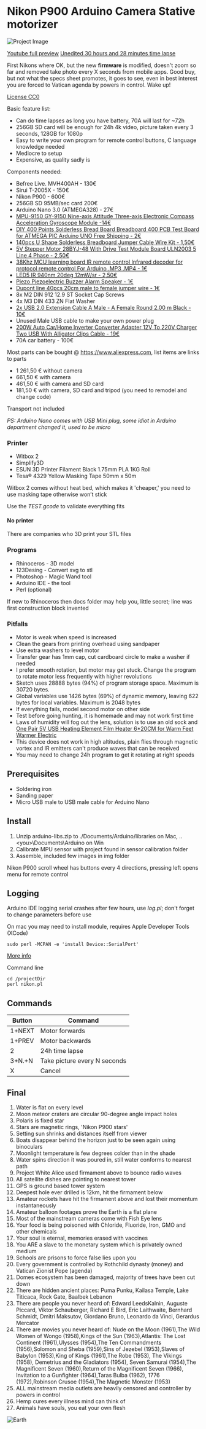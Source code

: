 # Nikon P900 Arduino Camera Stative motorizer

![Project Image](https://github.com/akotulu/nikon900arduino-motorizer/blob/master/Schematic.png)

[Youtube full preview](https://youtu.be/GD09Ut1_Xak)
[Unedited 30 hours and 28 minutes time lapse](https://www.youtube.com/watch?v=Zd_muTaCcmw&list=PLNt92VLjuptCgJ82W1scPigNR6E39SmxJ&t=3s&index=1)

First Nikons where OK, but the new **firmware** is modified, doesn't zoom so far and removed take photo every X seconds from mobile apps. Good buy, but not what the specs sheet promotes, it goes to see, even in best interest you are forced to Vatican agenda by powers in control. Wake up!

[License CC0](https://creativecommons.org/share-your-work/public-domain/cc0/)

Basic feature list:

 * Can do time lapses as long you have battery, 70A will last for ~72h
 * 256GB SD card will be enough for 24h 4k video, picture taken every 3 seconds, 128GB for 1080p
 * Easy to write your own program for remote control buttons, C language knowledge needed
 * Mediocre to setup
 * Expensive, as quality sadly is

Components needed:

 * Befree Live. MVH400AH - 130€
 * Sirui T-2005X - 150€
 * Nikon P900 - 600€
 * 256GB SD 95MB/sec card 200€
 * Arduino Nano 3.0 (ATMEGA328) - 27€
 * [MPU-9150 GY-9150 Nine-axis Attitude Three-axis Electronic Compass Acceleration Gyroscope Module -14€](https://www.aliexpress.com/store/product/MPU-9150-GY-9150-Nine-axis-Attitude-Three-axis-Electronic-Compass-Acceleration-Gyroscope-Module/406986_32599547733.html)
 * [DIY 400 Points Solderless Bread Board Breadboard 400 PCB Test Board for ATMEGA PIC Arduino UNO Free Shipping - 2€](https://www.aliexpress.com/item/Hot-sale-DIY-400-Points-Solderless-Bread-Board-Breadboard-400-PCB-Test-Board-for-ATMEGA-PIC/32497913498.html?spm=2114.01010208.3.9.H7lMpV&ws_ab_test=searchweb0_0,searchweb201602_5_10152_10065_10151_10068_10136_10137_10303_10060_10302_10155_10062_437_10154_10056_10055_10054_10059_303_100031_10099_10103_5320014_10102_10096_10052_10053_10142_10107_10050_10051_10170_10084_10083_10119_10080_10082_10081_10110_519_10111_10112_10113_10114_10182_10078_10079_5260014_10073_10123_10120_10189_142-10050_10110_10120,searchweb201603_16,ppcSwitch_4&btsid=6038ed5d-c89e-49ed-a676-96c3d91b0276&algo_expid=b849f023-45eb-47e3-b084-601300382894-1&algo_pvid=b849f023-45eb-47e3-b084-601300382894)
 * [140pcs U Shape Solderless Breadboard Jumper Cable Wire Kit - 1,50€](https://www.aliexpress.com/item/140-pcs-U-Shape-Solderless-Breadboard-Jumper-Cable-Wire-Kit-For-Arduino-Shield-For-raspberry-pi/32581254395.html?spm=2114.01010208.3.1.kzhsar&ws_ab_test=searchweb0_0,searchweb201602_5_10152_10065_10151_10068_10136_10137_10303_10060_10302_10155_10062_437_10154_10056_10055_10054_10059_303_100031_10099_10103_10102_10096_5320015_10052_10053_10142_10107_10050_10051_10170_10084_10083_10119_10080_10082_10081_10110_519_10111_10112_10113_10114_10182_10078_10079_5260014_10073_10123_10120_10189_142,searchweb201603_16,ppcSwitch_4&btsid=e2bce3f4-7f6f-4537-b3a2-2adac506ea97&algo_expid=393f7e97-ddae-4037-88a8-b7b07635ab58-0&algo_pvid=393f7e97-ddae-4037-88a8-b7b07635ab58)
 * [5V Stepper Motor 28BYJ-48 With Drive Test Module Board ULN2003 5 Line 4 Phase - 2,50€](https://www.aliexpress.com/item/5V-Stepper-Motor-28BYJ-48-With-Drive-Test-Module-Board-ULN2003-5-Line-4-Phase/32615355685.html?spm=2114.01010208.3.9.H9UGn8&ws_ab_test=searchweb0_0,searchweb201602_5_10152_10065_10151_10068_10136_10137_10303_10060_10302_10155_10062_437_10154_10056_10055_10054_10059_303_100031_10099_10103_10102_10096_5320015_10052_10053_10142_10107_10050_10051_10170_10084_10083_10119_10080_10082_10081_10110_519_10111_10112_10113_10114_10182_10078_10079_5260014_10073_10123_10120_10189_142-10050_10119,searchweb201603_16,ppcSwitch_4&btsid=1832fb9b-ace3-448e-bee1-acfbbbfbc4b7&algo_expid=61c79ad0-cbcd-486a-a923-640d11ed8b1a-1&algo_pvid=61c79ad0-cbcd-486a-a923-640d11ed8b1a)
 * [38Khz MCU learning board IR remote control Infrared decoder for protocol remote control For Arduino .MP3 .MP4 - 1€](https://www.aliexpress.com/item/1pcs-lot-38khz-MCU-learning-board-IR-remote-control-Infrared-decoder-for-protocol-remote-control-For/32580594393.html?spm=2114.01010208.3.1.EhBe0H&ws_ab_test=searchweb0_0,searchweb201602_5_10152_10065_10151_10068_10136_10137_10303_10060_10302_10155_10062_437_10154_10056_10055_10054_10059_303_100031_10099_10103_10102_10096_5320015_10052_10053_10142_10107_10050_10051_10170_10084_10083_10119_10080_10082_10081_10110_519_10111_10112_10113_10114_10182_10078_10079_5260014_10073_10123_10120_10189_142,searchweb201603_16,ppcSwitch_4&btsid=d52e3b3e-bab1-401c-98ad-1be947b3be5a&algo_expid=5a8579d6-dd7a-4966-83f0-5ab4d9d1dd74-0&algo_pvid=5a8579d6-dd7a-4966-83f0-5ab4d9d1dd74)
 * [LED5 IR 940nm 20deg 12mW/sr - 2,50€](https://www.aliexpress.com/item/F273-10pcs-LED-5mm-940nm-IR-Infrared-Emitting-Round-Tube-Light-diode/32660619353.html?spm=2114.01010208.3.81.y3SZVO&ws_ab_test=searchweb0_0,searchweb201602_5_10152_10065_10151_10068_10136_10137_10303_10060_10302_10155_10062_437_10154_10056_10055_10054_10059_303_100031_10099_10103_5320014_10102_10096_10052_10053_10142_10107_10050_10051_10170_10084_10083_10119_10080_10082_10081_10110_519_10111_10112_10113_10114_10182_10078_10079_10073_5260013_10123_10120_10189_142-10120,searchweb201603_16,ppcSwitch_4&btsid=37d23504-3a1d-49b1-aecb-c0a7f1bcb1d7&algo_expid=f3c0ecc6-2a9d-4f27-a86b-1860be15d583-13&algo_pvid=f3c0ecc6-2a9d-4f27-a86b-1860be15d583)
 * [Piezo Piezoelectric Buzzer Alarm Speaker - 1€](https://www.aliexpress.com/item/3pcs-BCE-12606-Passive-12-Piezo-Piezoelectric-Buzzer-Alarm-Speaker-80dB-4KHz-3mA-12-5mm-6/32813510131.html?spm=2114.01010208.3.9.GaI4Y8&ws_ab_test=searchweb0_0,searchweb201602_5_10152_10065_10151_10068_10136_10137_10303_10060_10302_10155_10062_437_10154_10056_10055_10054_10059_303_100031_10099_10103_5320014_10102_10096_10052_10053_10142_10107_10050_10051_10170_10084_10083_10119_10080_10082_10081_10110_519_10111_10112_10113_10114_10182_10078_10079_10073_5260012_10123_10120_10189_142-10120,searchweb201603_16,ppcSwitch_4&btsid=de9e1d4e-f54f-44fe-9853-e4fe23b87d75&algo_expid=8c7101e2-9865-47cf-bb4e-0fbf91cd96d6-1&algo_pvid=8c7101e2-9865-47cf-bb4e-0fbf91cd96d6)
 * [Dupont line 40pcs 20cm male to female jumper wire - 1€](https://www.aliexpress.com/item/Free-shipping-Dupont-line-40pcs-20cm-male-to-female-jumper-wire-Dupont-cable-breadboard-cable-jump/32800430829.html?spm=2114.01010208.3.32.TgT93X&ws_ab_test=searchweb0_0,searchweb201602_5_10152_10065_10151_10068_10136_10137_10303_10060_10302_10155_10062_437_10154_10056_10055_10054_10059_303_100031_10099_10103_5320014_10102_10096_10052_10053_10142_10107_10050_10051_10170_10084_10083_10119_10080_10082_10081_10110_519_10111_10112_10113_10114_10182_10078_10079_10073_5260012_10123_10120_10189_142-10120,searchweb201603_16,ppcSwitch_4&btsid=f60ec63e-d421-4b9c-afca-ec7ee0a9d68a&algo_expid=078bcb28-5ef0-4704-bd9a-26d630a018f6-4&algo_pvid=078bcb28-5ef0-4704-bd9a-26d630a018f6)
 * 8x M2 DIN 912 12.9 ST Socket Cap Screws
 * 4x M3 DIN 433 ZN Flat Washer
 * [2x USB 2.0 Extension Cable A Male - A Female Round 2.00 m Black - 10€](https://www.aliexpress.com/item/Ugreen-Super-High-Speed-M-F-Male-To-Female-USB-3-0-Extension-Extender-Cable-Data/32415077335.html?spm=2114.01010208.3.3.iYSkbt&ws_ab_test=searchweb0_0,searchweb201602_5_10152_10065_10151_10068_10136_10137_10303_10060_10302_10155_10062_437_10154_10056_10055_10054_10059_303_100031_10099_10103_5320014_10102_10096_10052_10053_10142_10107_10050_10051_10170_10084_10083_10119_10080_10082_10081_10110_519_10111_10112_10113_10114_10182_10078_10079_5260014_10073_10123_10120_10189_142,searchweb201603_16,ppcSwitch_4&btsid=f40c2d2d-4858-4f43-b53f-5ed442dd9400&algo_expid=96f5c9da-ccba-4463-af5b-bb9a8aaf0ad4-0&algo_pvid=96f5c9da-ccba-4463-af5b-bb9a8aaf0ad4)
 * Unused Male USB cable to make your own power plug
 * [200W Auto Car/Home Inverter Converter Adapter 12V To 220V Charger Two USB With Alligator Clips Cable - 19€](https://www.aliexpress.com/item/New-200W-Auto-Car-Home-Inverter-Converter-Adapter-12V-To-220V-110V-Charger-Two-USB-With/32741342488.html?spm=2114.01010208.3.1.ikm2Yw&ws_ab_test=searchweb0_0,searchweb201602_5_10152_10065_10151_10068_10136_10137_10303_10060_10302_10155_10062_437_10154_10056_10055_10054_10059_303_100031_10099_10103_5320014_10102_10096_10052_10053_10142_10107_10050_10051_10170_10084_10083_10119_10080_10082_10081_10110_519_10111_10112_10113_10114_10182_10078_10079_5260014_10073_10123_10120_10189_142-10102_10119,searchweb201603_16,ppcSwitch_4&btsid=09b2109c-b9ca-4830-ba82-12eecf2d3fad&algo_expid=1e5bf778-75f5-4ade-aa17-e2a4e59b1c86-0&algo_pvid=1e5bf778-75f5-4ade-aa17-e2a4e59b1c86)
 * 70A car battery - 100€

Most parts can be bought @ https://www.aliexpress.com, list items are links to parts
* 1 261,50 € without camera
* 661,50 € with camera
* 461,50 € with camera and SD card
* 181,50 € with camera, SD card and tripod (you need to remodel and change code)

Transport not included

*PS: Arduino Nano comes with USB Mini plug, some idiot in Arduino department changed it, used to be micro*

### Printer

* Witbox 2
* Simplify3D
* ESUN 3D Printer Filament Black 1.75mm PLA 1KG Roll
* Tesa® 4329 Yellow Masking Tape 50mm x 50m

Witbox 2 comes without heat bed, which makes it 'cheaper,' you need to use masking tape otherwise won’t stick

Use the *TEST.gcode* to validate everything fits

#### No printer

There are companies who 3D print your STL files

### Programs

* Rhinoceros - 3D model
* 123Desing - Convert svg to stl
* Photoshop - Magic Wand tool
* Arduino IDE - the tool
* Perl (optional)

If new to Rhinoceros then docs folder may help you, little secret; line was first construction block invented

### Pitfalls

* Motor is weak when speed is increased
* Clean the gears from printing overhead using sandpaper
* Use extra washers to level motor
* Transfer gear has 1mm cap, cut cardboard circle to make a washer if needed
* I prefer smooth rotation, but motor may get stuck. Change the program to rotate motor less frequently with higher revolutions
* Sketch uses 28888 bytes (94%) of program storage space. Maximum is 30720 bytes.
* Global variables use 1426 bytes (69%) of dynamic memory, leaving 622 bytes for local variables. Maximum is 2048 bytes
* If everything fails, model second motor on other side
* Test before going hunting, it is homemade and may not work first time
* Laws of humidity will fog out the lens, solution is to use an old sock and [One Pair 5V USB Heating Element Film Heater 6*20CM for Warm Feet Warmer Electric](https://www.aliexpress.com/item/One-Pair-5V-USB-Heating-Element-Film-Heater-6-20CM-for-Warm-Feet-Warmer-Electric/32726355471.html?spm=a2g0s.9042311.0.0.TGILuU)
* This device does not work in high altitudes, plain flies through magnetic vortex and IR emitters can't produce waves that can be received
* You may need to change 24h program to get it rotating at right speeds

## Prerequisites

* Soldering iron
* Sanding paper
* Micro USB male to USB male cable for Arduino Nano

## Install

1. Unzip arduino-libs.zip to ./Documents/Arduino/libraries on Mac, ..\<you>\Documents\Arduino on Win
2. Calibrate MPU sensor with project found in sensor calibration folder
3. Assemble, included few images in img folder

Nikon P900 scroll wheel has buttons every 4 directions, pressing left opens menu for remote control

## Logging

Arduino IDE logging serial crashes after few hours, use *log.pl*; don't forget to change parameters before use

On mac you may need to install module, requires Apple Developer Tools (XCode)
```
sudo perl -MCPAN -e 'install Device::SerialPort'
```

[More info](http://www.cpan.org/modules/INSTALL.html)

Command line
```
cd /projectDir
perl nikon.pl
```

## Commands

Button | Command
------------ | -------------
1+NEXT | Motor forwards
1+PREV | Motor backwards
2 | 24h time lapse
3+N.+N | Take picture every N seconds
X | Cancel

## Final 

01. Water is flat on every level
02. Moon meteor craters are circular 90-degree angle impact holes
03. Polaris is fixed star
04. Stars are magnetic rings, 'Nikon P900 stars'
05. Setting sun shrinks and distances itself from viewer
06. Boats disappear behind the horizon just to be seen again using binoculars
07. Moonlight temperature is few degrees colder than in the shade
08. Water spins direction it was poured in, still water conforms to nearest path
09. Project White Alice used firmament above to bounce radio waves
10. All satellite dishes are pointing to nearest tower
11. GPS is ground based tower system
12. Deepest hole ever drilled is 12km, hit the firmament below
13. Amateur rockets have hit the firmament above and lost their momentum instantaneously
14. Amateur balloon footages prove the Earth is a flat plane
15. Most of the mainstream cameras come with Fish Eye lens
16. Your food is being poisoned with Chloride, Fluoride, Iron, GMO and other chemicals
17. Your soul is eternal, memories erased with vaccines
18. You ARE a slave to the monetary system which is privately owned medium
19. Schools are prisons to force false lies upon you
20. Every government is controlled by Rothchild dynasty (money) and Vatican Zionist Pope (agenda)
21. Domes ecosystem has been damaged, majority of trees have been cut down
22. There are hidden ancient places: Puma Punku, Kailasa Temple, Lake Titicaca, Rock Gate, Baalbek Lebanon
23. There are people you never heard of: Edward LeedsKalnin, Auguste Piccard, Viktor Schauberger, Richard E Bird, Eric Laithwaite, Bernhard Schmidt, Dmitri Maksutov, Giordano Bruno, Leonardo da Vinci, Gerardus Mercator
23. There are movies you never heard of: Nude on the Moon (1961),The Wild Women of Wongo (1958),Kings of the Sun (1963),Atlantis: The Lost Continent (1961),Ulysses (1954),The Ten Commandments (1956),Solomon and Sheba (1959),Sins of Jezebel (1953),Slaves of Babylon (1953),King of Kings (1961),The Robe (1953), The Vikings (1958), Demetrius and the Gladiators (1954), Seven Samurai (1954),The Magnificent Seven (1960),Return of the Magnificent Seven (1966), Invitation to a Gunfighter (1964),Taras Bulba (1962), 1776 (1972),Robinson Crusoe (1954),The Magnetic Monster (1953)
24. ALL mainstream media outlets are heavily censored and controller by powers in control
25. Hemp cures every illness mind can think of
26. Animals have souls, you eat your own flesh

![Earth](https://github.com/akotulu/nikon900arduino-motorizer/blob/master/Earth.gif)
